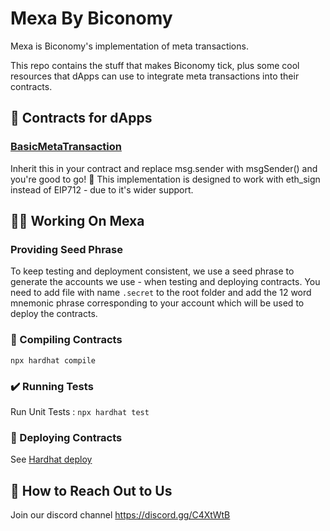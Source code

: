 # Mexa By Biconomy

Mexa is Biconomy's implementation of meta transactions. 

This repo contains the stuff that makes Biconomy tick, plus some cool resources that dApps can use to integrate meta transactions into their contracts.

<h2>🤩 Contracts for dApps</h2>
<h3><a href="https://github.com/bcnmy/mexa/blob/master/contracts/5/BasicMetaTransaction.sol">BasicMetaTransaction</a></h3>
Inherit this in your contract and replace msg.sender with msgSender() and you're good to go! 💪 This implementation is designed to work with eth_sign instead of EIP712 - due to it's wider support.

<h2>👨‍💻 Working On Mexa</h2>
<h3>Providing Seed Phrase</h3>
To keep testing and deployment consistent, we use a seed phrase to generate the accounts we use - when testing and deploying contracts. You need to add file with name <code>.secret</code> to the root folder and add the 12 word mnemonic phrase corresponding to your account which will be used to deploy the contracts.

 <h3>👷 Compiling Contracts</h3>

<code>npx hardhat compile</code>

<h3>✔️ Running Tests </h3>
Run Unit Tests : 
<code>npx hardhat test</code><br>

<h3>📡 Deploying Contracts</h3>

See <a href="https://hardhat.org/plugins/hardhat-deploy.html"> Hardhat deploy </a>

<h2>👋 How to Reach Out to Us</h2>

Join our discord channel https://discord.gg/C4XtWtB
